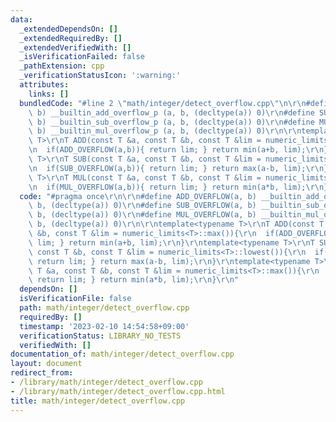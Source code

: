 ```yaml
---
data:
  _extendedDependsOn: []
  _extendedRequiredBy: []
  _extendedVerifiedWith: []
  _isVerificationFailed: false
  _pathExtension: cpp
  _verificationStatusIcon: ':warning:'
  attributes:
    links: []
  bundledCode: "#line 2 \"math/integer/detect_overflow.cpp\"\n\r\n#define ADD_OVERFLOW(a,\
    \ b) __builtin_add_overflow_p (a, b, (decltype(a)) 0)\r\n#define SUB_OVERFLOW(a,\
    \ b) __builtin_sub_overflow_p (a, b, (decltype(a)) 0)\r\n#define MUL_OVERFLOW(a,\
    \ b) __builtin_mul_overflow_p (a, b, (decltype(a)) 0)\r\n\r\ntemplate<typename\
    \ T>\r\nT ADD(const T &a, const T &b, const T &lim = numeric_limits<T>::max()){\r\
    \n  if(ADD_OVERFLOW(a,b)){ return lim; } return min(a+b, lim);\r\n}\r\ntemplate<typename\
    \ T>\r\nT SUB(const T &a, const T &b, const T &lim = numeric_limits<T>::lowest()){\r\
    \n  if(SUB_OVERFLOW(a,b)){ return lim; } return max(a-b, lim);\r\n}\r\ntemplate<typename\
    \ T>\r\nT MUL(const T &a, const T &b, const T &lim = numeric_limits<T>::max()){\r\
    \n  if(MUL_OVERFLOW(a,b)){ return lim; } return min(a*b, lim);\r\n}\r\n"
  code: "#pragma once\r\n\r\n#define ADD_OVERFLOW(a, b) __builtin_add_overflow_p (a,\
    \ b, (decltype(a)) 0)\r\n#define SUB_OVERFLOW(a, b) __builtin_sub_overflow_p (a,\
    \ b, (decltype(a)) 0)\r\n#define MUL_OVERFLOW(a, b) __builtin_mul_overflow_p (a,\
    \ b, (decltype(a)) 0)\r\n\r\ntemplate<typename T>\r\nT ADD(const T &a, const T\
    \ &b, const T &lim = numeric_limits<T>::max()){\r\n  if(ADD_OVERFLOW(a,b)){ return\
    \ lim; } return min(a+b, lim);\r\n}\r\ntemplate<typename T>\r\nT SUB(const T &a,\
    \ const T &b, const T &lim = numeric_limits<T>::lowest()){\r\n  if(SUB_OVERFLOW(a,b)){\
    \ return lim; } return max(a-b, lim);\r\n}\r\ntemplate<typename T>\r\nT MUL(const\
    \ T &a, const T &b, const T &lim = numeric_limits<T>::max()){\r\n  if(MUL_OVERFLOW(a,b)){\
    \ return lim; } return min(a*b, lim);\r\n}\r\n"
  dependsOn: []
  isVerificationFile: false
  path: math/integer/detect_overflow.cpp
  requiredBy: []
  timestamp: '2023-02-10 14:54:58+09:00'
  verificationStatus: LIBRARY_NO_TESTS
  verifiedWith: []
documentation_of: math/integer/detect_overflow.cpp
layout: document
redirect_from:
- /library/math/integer/detect_overflow.cpp
- /library/math/integer/detect_overflow.cpp.html
title: math/integer/detect_overflow.cpp
---
```

